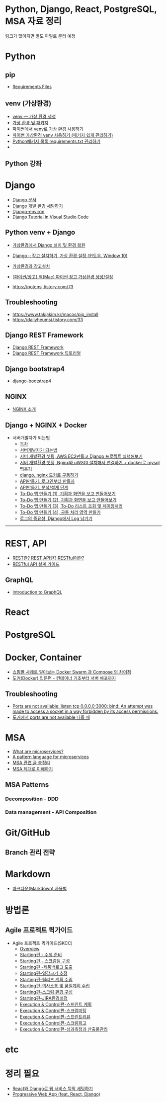 # Python, Django, React, PostgreSQL, MSA 자료 정리 

링크가 많아지면 별도 파일로 분리 예정

# Python

## pip
* [Requirements Files](https://pip.pypa.io/en/stable/user_guide/#requirements-files)

## venv (가상환경)

* [venv — 가상 환경 생성](https://docs.python.org/ko/3/library/venv.html)
* [가상 환경 및 패키지](https://docs.python.org/ko/3/tutorial/venv.html)
* [파이썬에서 venv로 가상 환경 사용하기](https://www.daleseo.com/python-venv/)
* [파이썬 가상환경 venv 사용하기 (패키지 쉽게 관리하기)](http://hleecaster.com/python-venv/)
* [Python패키지 목록 requirements.txt 관리하기](https://buttercoconut.xyz/216/)
* [](https://carmack-kim.tistory.com/91)

## Python 강좌

# Django

* [Django 문서](https://docs.djangoproject.com/ko/3.2/)
* [Django 개발 환경 세팅하기](https://developer.mozilla.org/ko/docs/Learn/Server-side/Django/development_environment)
* [Django-environ](https://django-environ.readthedocs.io/en/latest/)
* [Django Tutorial in Visual Studio Code](https://code.visualstudio.com/docs/python/tutorial-django)


## Python venv + Django 

* [가상환경에서 Django 설치 및 환경 복원](django_env.md)
* [Django :: 장고 설치하기, 가상 환경 설정 (윈도우, Window 10)](https://hongku.tistory.com/258)
* [가상환경과 장고설치](https://velog.io/@hanmin_ss/Django-01.-가상환경과-장고설치)
* [[파이썬/장고] 맥(Mac) 파이썬 장고 가상환경 생성/설정](https://curryyou.tistory.com/140)

* https://potensj.tistory.com/73

## Troubleshooting
* https://www.takjakim.kr/macos/pip_install
* https://dailyheumsi.tistory.com/33


## Django REST Framework

* [Django REST Framework](https://www.django-rest-framework.org/)
* [Django REST Framework 튜토리얼](https://butter-shower.tistory.com/51?category=718374)

## Django bootstrap4

* [django-bootstrap4](https://django-bootstrap4.readthedocs.io/en/latest/)

## NGINX

* [NGINX 소개](https://www.opentutorials.org/module/384/3462)

## Django + NGINX + Docker

* 서버개발자가 되는법
  * [목차](https://cholol.tistory.com/502?category=966420)
  * [서버개발자가 되는법](https://cholol.tistory.com/482)
  * [서버 개발환경 셋팅, AWS EC2만들고 Django 프로젝트 실행해보기](https://cholol.tistory.com/484)
  * [서버 개발환경 셋팅, Nginx와 uWSGI 설치해서 연결하기 + docker로 mysql 띄우기](https://cholol.tistory.com/485)
  * [django, nginx 도커로 구동하기](https://cholol.tistory.com/489)
  * [API만들기, 로그인부터 만들자](https://cholol.tistory.com/497)
  * [API만들기, 분석/설계 단계](https://cholol.tistory.com/501)
  * [To-Do 앱 만들기 [1], 기획과 화면을 보고 만들어보기](https://cholol.tistory.com/511)
  * [To-Do 앱 만들기 [2], 기획과 화면을 보고 만들어보기](https://cholol.tistory.com/514)
  * [To-Do 앱 만들기 [3], To-Do 리스트 조회 및 페이징처리](https://cholol.tistory.com/517)
  * [To-Do 앱 만들기 [4], 공통 처리 영역 만들기](https://cholol.tistory.com/523)
  * [로그의 중요성, Django에서 Log 남기기](https://cholol.tistory.com/528)



------

# REST, API

* [REST란? REST API란? RESTful이란?](https://gmlwjd9405.github.io/2018/09/21/rest-and-restful.html)
* [RESTful API 설계 가이드](https://sanghaklee.tistory.com/57)

## GraphQL

* [Introduction to GraphQL](https://graphql.org/learn/)

# React

# PostgreSQL

# Docker, Container

* [쇼핑몰 사례로 알아보는 Docker Swarm 과 Compose 의 차이점](https://code-machina.github.io/2019/08/06/Difference-between-Docker-Composer-N-Swarm.html)
* [도커(Docker) 입문편 - 컨테이너 기초부터 서버 배포까지](https://www.44bits.io/ko/post/easy-deploy-with-docker)

## Troubleshooting

* [Ports are not available: listen tcp 0.0.0.0:3000: bind: An attempt was made to access a socket in a way forbidden by its access permissions.](https://medium.com/@Bartleby/ports-are-not-available-listen-tcp-0-0-0-0-3000-165892441b9d)
* [도커에서 ports are not available 나올 때](https://saintdragon2.com/blog/2021/1/도커에서-ports-are-not-available-나올-때/)

# MSA

* [What are microservices?](https://microservices.io/)
* [A pattern language for microservices](https://microservices.io/patterns/index.html)
* [MSA 관련 글 총정리](https://www.popit.kr/마이크로-서비스-관련-글-총정리/)
* [MSA 제대로 이해하기](https://velog.io/@tedigom/series/MSA-제대로-이해하기)

## MSA Patterns

### Decomposition - DDD

### Data management - API Composition

# Git/GitHub

## Branch 관리 전략

# Markdown

* [마크다운(Markdown) 사용법](https://gist.github.com/ihoneymon/652be052a0727ad59601)

# 방법론

## Agile 프로젝트 퀵가이드

* Agile 프로젝트 퀵가이드(SKCC)
  * [Overview](https://engineering-skcc.github.io/agile-quickguide/Agile-QuickGuide01-Overview/)
  * [Starting편 - 수행 준비](https://engineering-skcc.github.io/agile-quickguide/Agile-QuickGuide02-프로젝트수행준비/)
  * [Starting편 - 스크럼팀 구성](https://engineering-skcc.github.io/agile-quickguide/Agile-QuickGuide03-스크럼팀구성/)
  * [Starting편 -제품백로그 도출](https://engineering-skcc.github.io/agile-quickguide/Agile-QuickGuide04-제품백로그도출/)
  * [Starting편-일감크기 추정](https://engineering-skcc.github.io/agile-quickguide/Agile-QuickGuide05-일감크기추정/)
  * [Starting편-릴리즈 계획 수립](https://engineering-skcc.github.io/agile-quickguide/Agile-QuickGuide06-릴리즈계획/)
  * [Starting편-의사소통 및 품질계획 수립](https://engineering-skcc.github.io/agile-quickguide/Agile-QuickGuide07-소통&품질/)
  * [Starting편-스크럼 환경 구성](https://engineering-skcc.github.io/agile-quickguide/Agile-QuickGuide08-스크럼환경/)
  * [Starting편-JIRA환경설정](https://engineering-skcc.github.io/agile-quickguide/Agile-QuickGuide09-JIRA/)
  * [Execution & Control편-스프린트 계획](https://engineering-skcc.github.io/agile-quickguide/Agile-QuickGuide11-스프린트계획/)
  * [Execution & Control편-스크럼미팅](https://engineering-skcc.github.io/agile-quickguide/Agile-QuickGuide12-스크럼미팅/)
  * [Execution & Control편-스프린트리뷰](https://engineering-skcc.github.io/agile-quickguide/Agile-QuickGuide13-스프린트리뷰/)
  * [Execution & Control편-스크럼회고](https://engineering-skcc.github.io/agile-quickguide/Agile-QuickGuide14-스프린트회고/)
  * [Execution & Control편-성과측정과 산출물관리](https://engineering-skcc.github.io/agile-quickguide/Agile-QuickGuide15-성과측정/)

# etc




# 정리 필요

* [React와 Django로 웹 서비스 뚝딱 세팅하기](http://milooy.github.io/TIL/Django/react-with-django-rest-framework.html)
* [Progressive Web App (feat. React, Django)](https://www.slideshare.net/jayjin0427/progressive-web-app-feat-react-django-82499585)
